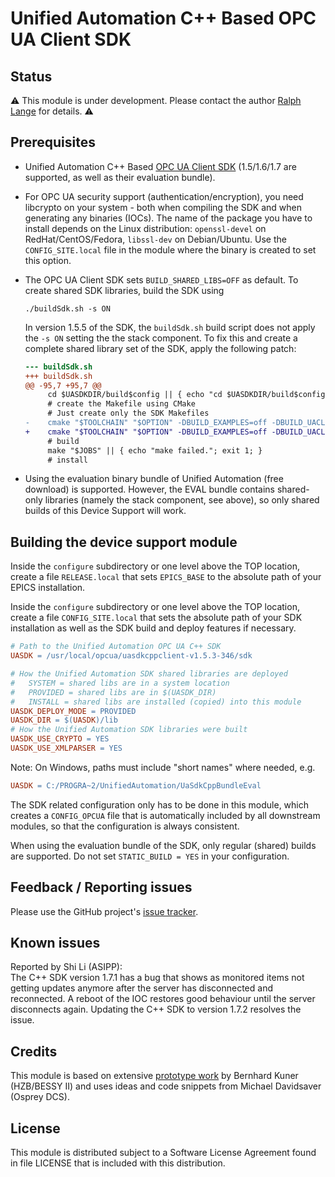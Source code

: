# Unified Automation C++ Based OPC UA Client SDK

## Status

:warning:
This module is under development.
Please contact the author [Ralph Lange](mailto:ralph.lange@gmx.de) for details.
:warning:

## Prerequisites

*   Unified Automation C++ Based [OPC UA Client SDK][unified.sdk]
    (1.5/1.6/1.7 are supported, as well as their evaluation bundle).

*   For OPC UA security support (authentication/encryption), you need
    libcrypto on your system - both when compiling the SDK and when generating
    any binaries (IOCs).
    The name of the package you have to install depends on the Linux distribution:
    `openssl-devel` on RedHat/CentOS/Fedora, `libssl-dev` on Debian/Ubuntu.
    Use the `CONFIG_SITE.local` file in the module where the binary is created
    to set this option.

*   The OPC UA Client SDK sets `BUILD_SHARED_LIBS=OFF` as default.
    To create shared SDK libraries, build the SDK using
    ```Shell
    ./buildSdk.sh -s ON
    ```
    In version 1.5.5 of the SDK, the `buildSdk.sh` build script does not apply
    the `-s ON` setting the the stack component. To fix this and create a complete
    shared library set of the SDK, apply the following patch:
    ```Diff
    --- buildSdk.sh
    +++ buildSdk.sh
    @@ -95,7 +95,7 @@
         cd $UASDKDIR/build$config || { echo "cd $UASDKDIR/build$config failed."; exit 1; }
         # create the Makefile using CMake
         # Just create only the SDK Makefiles
    -    cmake "$TOOLCHAIN" "$OPTION" -DBUILD_EXAMPLES=off -DBUILD_UACLIENTCPP_APP=off -DBUILD_UASERVERCPP_APP=off -DENABLE_GCC_FORTIFY_SOURCE=off -DCMAKE_BUILD_TYPE=$config -DBUILD_SHARED_LIBS=$BUILD_SHARED_LIBS -DCMAKE_INSTALL_PREFIX=$CMAKE_INSTALL_PREFIX $UASDKDIR
    +    cmake "$TOOLCHAIN" "$OPTION" -DBUILD_EXAMPLES=off -DBUILD_UACLIENTCPP_APP=off -DBUILD_UASERVERCPP_APP=off -DENABLE_GCC_FORTIFY_SOURCE=off -DCMAKE_BUILD_TYPE=$config -DBUILD_SHARED_LIBS=$BUILD_SHARED_LIBS -DBUILD_SHARED_STACK=$BUILD_SHARED_LIBS -DCMAKE_INSTALL_PREFIX=$CMAKE_INSTALL_PREFIX $UASDKDIR
         # build
         make "$JOBS" || { echo "make failed."; exit 1; }
         # install
    ```

*   Using the evaluation binary bundle of Unified Automation (free download)
    is supported.
    However, the EVAL bundle contains shared-only libraries (namely the stack
    component, see above), so only shared builds of this Device Support will
    work.

## Building the device support module

Inside the `configure` subdirectory or one level above the TOP location,
create a file `RELEASE.local` that sets `EPICS_BASE` to the absolute path
of your EPICS installation.

Inside the `configure` subdirectory or one level above the TOP location,
create a file `CONFIG_SITE.local` that sets the absolute path of your SDK
installation as well as the SDK build and deploy features if necessary.
```Makefile
# Path to the Unified Automation OPC UA C++ SDK
UASDK = /usr/local/opcua/uasdkcppclient-v1.5.3-346/sdk

# How the Unified Automation SDK shared libraries are deployed
#   SYSTEM = shared libs are in a system location
#   PROVIDED = shared libs are in $(UASDK_DIR)
#   INSTALL = shared libs are installed (copied) into this module
UASDK_DEPLOY_MODE = PROVIDED
UASDK_DIR = $(UASDK)/lib
# How the Unified Automation SDK libraries were built
UASDK_USE_CRYPTO = YES
UASDK_USE_XMLPARSER = YES
```

Note: On Windows, paths must include "short names" where needed, e.g.
```Makefile
UASDK = C:/PROGRA~2/UnifiedAutomation/UaSdkCppBundleEval
```

The SDK related configuration only has to be done in this module,
which creates a `CONFIG_OPCUA` file that is automatically included by all
downstream modules, so that the configuration is always consistent.

When using the evaluation bundle of the SDK, only regular (shared) builds
are supported.
Do not set `STATIC_BUILD = YES` in your configuration.

## Feedback / Reporting issues

Please use the GitHub project's
[issue tracker](https://github.com/ralphlange/opcua/issues).

## Known issues

Reported by Shi Li (ASIPP): \
The C++ SDK version 1.7.1 has a bug that shows as monitored items not
getting updates anymore after the server has disconnected and reconnected.
A reboot of the IOC restores good behaviour until the server disconnects
again. Updating the C++ SDK to version 1.7.2 resolves the issue.

## Credits

This module is based on extensive
[prototype work](https://github.com/bkuner/opcUaUnifiedAutomation)
by Bernhard Kuner (HZB/BESSY II) and uses ideas and code snippets from
Michael Davidsaver (Osprey DCS).

## License

This module is distributed subject to a Software License Agreement found
in file LICENSE that is included with this distribution.

<!-- Links -->
[unified.sdk]: https://www.unified-automation.com/products/client-sdk/c-ua-client-sdk.html
